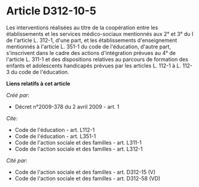 # Article D312-10-5

Les interventions réalisées au titre de la coopération entre les établissements et les services médico-sociaux mentionnés aux
2° et 3° du I de l'article L. 312-1, d'une part, et les établissements d'enseignement mentionnés à l'article L. 351-1 du code
de l'éducation, d'autre part, s'inscrivent dans le cadre des actions d'intégration prévues au 4° de l'article L. 311-1 et des
dispositions relatives au parcours de formation des enfants et adolescents handicapés prévues par les articles L. 112-1 à L.
112-3 du code de l'éducation.

**Liens relatifs à cet article**

_Créé par_:

  - Décret n°2009-378 du 2 avril 2009 - art. 1

_Cite_:

  - Code de l'éducation - art. L112-1
  - Code de l'éducation - art. L351-1
  - Code de l'action sociale et des familles - art. L311-1
  - Code de l'action sociale et des familles - art. L312-1

_Cité par_:

  - Code de l'action sociale et des familles - art. D312-15 (V)
  - Code de l'action sociale et des familles - art. D312-58 (VD)
